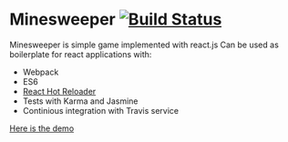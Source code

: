 Minesweeper [![Build Status](https://travis-ci.org/mrjazz/minesweeper.svg?branch=master)](https://travis-ci.org/mrjazz/minesweeper)
=========

Minesweeper is simple game implemented with react.js
Can be used as boilerplate for react applications with:

 - Webpack
 - ES6
 - [React Hot Reloader](https://github.com/gaearon/react-hot-loader)
 - Tests with Karma and Jasmine
 - Continious integration with Travis service

[Here is the demo](http://mrjazz.github.io/minesweeper/)